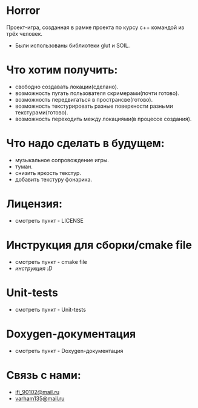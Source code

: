 # Horror
Проект-игра, созданная в рамке проекта по курсу c++ командой из трёх человек.
+ Были использованы библиотеки glut и SOIL.
# Что хотим получить:
+ свободно создавать локации(сделано).
+ возможность пугать пользователя скримерами(почти готово).
+ возможность передвигаться в пространсве(готово).
+ возможность текстурировать разные поверхности разными текстурами(готово).
+ возможность переходить между локациями(в процессе создания).
# Что надо сделать в будущем: 
+ музыкальное сопровождение игры.
+ туман.
+ снизить яркость текстур.
+ добавить текстуру фонарика.
# Лицензия:
+ смотреть пункт - LICENSE
# Инструкция для сборки/cmake file
+ смотреть пункт - cmake file
+ *инструкция :D*
# Unit-tests
+ смотреть пункт - Unit-tests
# Doxygen-документация
+ смотреть пункт - Doxygen-документация
# Связь с нами:
+ ifi_90102@mail.ru
+ varham135@mail.ru
